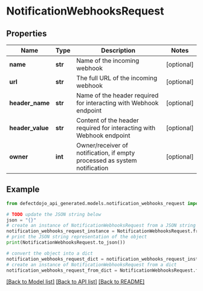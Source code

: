 # NotificationWebhooksRequest


## Properties

Name | Type | Description | Notes
------------ | ------------- | ------------- | -------------
**name** | **str** | Name of the incoming webhook | [optional] 
**url** | **str** | The full URL of the incoming webhook | [optional] 
**header_name** | **str** | Name of the header required for interacting with Webhook endpoint | [optional] 
**header_value** | **str** | Content of the header required for interacting with Webhook endpoint | [optional] 
**owner** | **int** | Owner/receiver of notification, if empty processed as system notification | [optional] 

## Example

```python
from defectdojo_api_generated.models.notification_webhooks_request import NotificationWebhooksRequest

# TODO update the JSON string below
json = "{}"
# create an instance of NotificationWebhooksRequest from a JSON string
notification_webhooks_request_instance = NotificationWebhooksRequest.from_json(json)
# print the JSON string representation of the object
print(NotificationWebhooksRequest.to_json())

# convert the object into a dict
notification_webhooks_request_dict = notification_webhooks_request_instance.to_dict()
# create an instance of NotificationWebhooksRequest from a dict
notification_webhooks_request_from_dict = NotificationWebhooksRequest.from_dict(notification_webhooks_request_dict)
```
[[Back to Model list]](../README.md#documentation-for-models) [[Back to API list]](../README.md#documentation-for-api-endpoints) [[Back to README]](../README.md)


